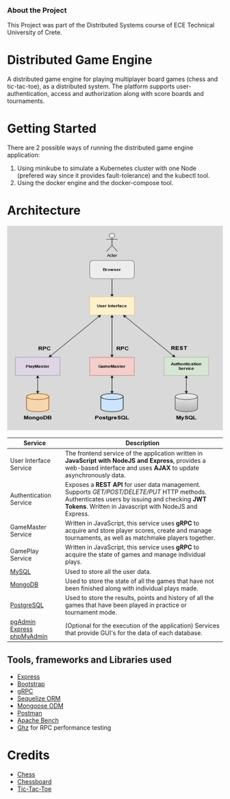 ### About the Project
This Project was part of the Distributed Systems course of ECE Technical University of Crete.


# Distributed Game Engine
A distributed game engine for playing multiplayer board games (chess and tic-tac-toe), as a distributed system. The platform supports user-authentication, access and authorization along with score boards and tournaments.

# Getting Started
There are 2 possible ways of running the distributed game engine application:

1. Using minikube to simulate a Kubernetes cluster with one Node (prefered way since it provides fault-tolerance) and the kubectl tool.
2. Using the docker engine and the docker-compose tool.

# Architecture
![ARC](./pics/arc.png)

|Service|Description|
|-------|-----------|
|User Interface Service|The frontend service of the application written in **JavaScript with NodeJS and Express**, provides a web-based interface and uses **AJAX** to update asynchronously data.|
|Authentication Service|Exposes a **REST API** for user data management. Supports _GET/POST/DELETE/PUT_  HTTP methods. Authenticates users by issuing and checking **JWT Tokens**. Written in Javascript with NodeJS and Express.|
|GameMaster Service|Written in JavaScript, this service uses **gRPC** to acquire and store player scores, create and manage tournaments, as well as matchmake players together.|
|GamePlay Service|Written in JavaScript, this service uses **gRPC** to acquire the state of games and manage individual plays.|
|[MySQL](https://www.mysql.com/)|Used to store all the user data.|
|[MongoDB](https://www.mongodb.com/)|Used to store the state of all the games that have not been finished along with individual plays made.|
|[PostgreSQL](https://www.postgresql.org/)|Used to store the results, points and history of all the games that have been played in practice or tournament mode.|
|[pgAdmin](https://www.pgadmin.org/) [Express](https://github.com/mongo-express/mongo-express) [phpMyAdmin](https://www.phpmyadmin.net/)|(Optional for the execution of the application) Services that provide GUI's for the data of each database.|

## Tools, frameworks and Libraries used
* [Express](https://expressjs.com/)
* [Bootstrap](https://getbootstrap.com/docs/3.4/css/)
* [gRPC](https://grpc.io/)
* [Sequelize ORM](https://sequelize.org/)
* [Mongoose ODM](https://mongoosejs.com/pos)
* [Postman](https://www.postman.com/)
* [Apache Bench](https://httpd.apache.org/docs/2.4/programs/ab.html)
* [Ghz](https://github.com/bojand/ghz) for RPC performance testing





# Credits

* [Chess](https://github.com/jhlywa/chess.js)
* [Chessboard](https://chessboardjs.com/)
* [Tic-Tac-Toe](https://dev.to/bornasepic/pure-and-simple-tic-tac-toe-with-javascript-4pgn)